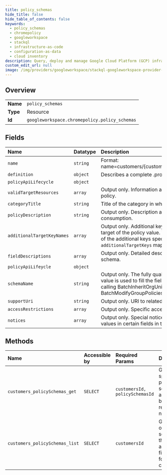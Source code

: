 ```yaml
---
title: policy_schemas
hide_title: false
hide_table_of_contents: false
keywords:
  - policy_schemas
  - chromepolicy
  - googleworkspace    
  - stackql
  - infrastructure-as-code
  - configuration-as-data
  - cloud inventory
description: Query, deploy and manage Google Cloud Platform (GCP) infrastructure and resources using SQL
custom_edit_url: null
image: /img/providers/googleworkspace/stackql-googleworkspace-provider-featured-image.png
---
```

  
    

## Overview
<table><tbody>
<tr><td><b>Name</b></td><td><code>policy_schemas</code></td></tr>
<tr><td><b>Type</b></td><td>Resource</td></tr>
<tr><td><b>Id</b></td><td><code>googleworkspace.chromepolicy.policy_schemas</code></td></tr>
</tbody></table>

## Fields
| Name | Datatype | Description |
|:-----|:---------|:------------|
| `name` | `string` | Format: name=customers/&#123;customer&#125;/policySchemas/&#123;schema_namespace&#125; |
| `definition` | `object` | Describes a complete .proto file. |
| `policyApiLifecycle` | `object` |  |
| `validTargetResources` | `array` | Output only. Information about applicable target resources for the policy. |
| `categoryTitle` | `string` | Title of the category in which a setting belongs. |
| `policyDescription` | `string` | Output only. Description about the policy schema for user consumption. |
| `additionalTargetKeyNames` | `array` | Output only. Additional key names that will be used to identify the target of the policy value. When specifying a `policyTargetKey`, each of the additional keys specified here will have to be included in the `additionalTargetKeys` map. |
| `fieldDescriptions` | `array` | Output only. Detailed description of each field that is part of the schema. |
| `policyApiLifeycle` | `object` |  |
| `schemaName` | `string` | Output only. The fully qualified name of the policy schema. This value is used to fill the field `policy_schema` in PolicyValue when calling BatchInheritOrgUnitPolicies BatchModifyOrgUnitPolicies BatchModifyGroupPolicies or BatchDeleteGroupPolicies. |
| `supportUri` | `string` | Output only. URI to related support article for this schema. |
| `accessRestrictions` | `array` | Output only. Specific access restrictions related to this policy. |
| `notices` | `array` | Output only. Special notice messages related to setting certain values in certain fields in the schema. |
## Methods
| Name | Accessible by | Required Params | Description |
|:-----|:--------------|:----------------|:------------|
| `customers_policySchemas_get` | `SELECT` | `customersId, policySchemasId` | Get a specific policy schema for a customer by its resource name. |
| `customers_policySchemas_list` | `SELECT` | `customersId` | Gets a list of policy schemas that match a specified filter value for a given customer. |
